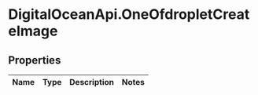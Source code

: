 # DigitalOceanApi.OneOfdropletCreateImage

## Properties
Name | Type | Description | Notes
------------ | ------------- | ------------- | -------------
